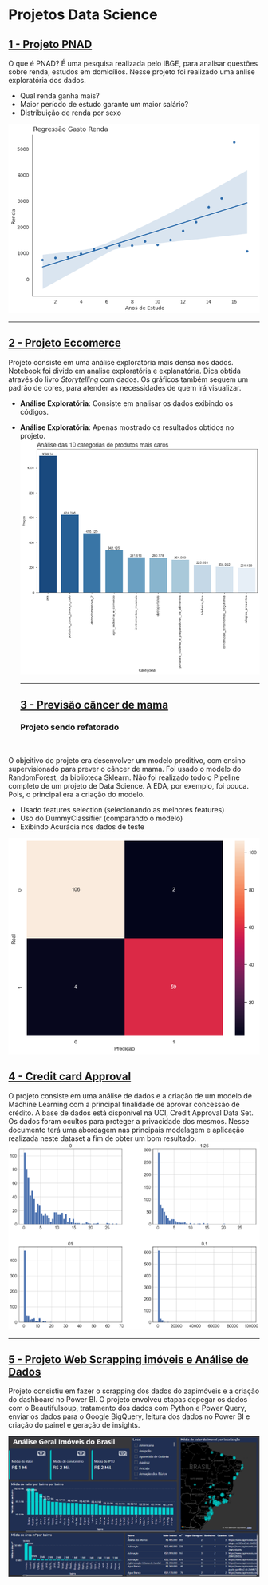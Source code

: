 # Projetos Data Science

## [1 - Projeto PNAD](https://github.com/Marcus-Bernard0/Data-Science-projects/tree/master/1%20-%20Projeto%20PNAD)
O que é PNAD? É uma pesquisa realizada pelo IBGE, para analisar questões sobre renda, estudos em domicílios.
Nesse projeto foi realizado uma anlise exploratória dos dados.

* Qual renda ganha mais?
* Maior período de estudo garante um maior salário?
* Distribuição de renda por sexo

![renda-estudo](https://github.com/Marcus-Bernard0/Data-Science-projects/blob/master/1%20-%20Projeto%20PNAD/Imagens/CorrelacaoAnosdeEstudoeRenda.png?raw=true)
___
## [2 - Projeto Eccomerce](https://github.com/Marcus-Bernard0/Data-Science-projects/tree/master/2%20-%20Ecommerce)
Projeto consiste em uma análise exploratória mais densa nos dados. Notebook foi divido em analise exploratória e explanatória. Dica obtida através do livro *Storytelling* com dados. Os gráficos também seguem um padrão de cores, para atender as necessidades de quem irá visualizar.

* **Análise Exploratória**: Consiste em analisar os dados exibindo os códigos.
* **Análise Exploratória**: Apenas mostrado os resultados obtidos no projeto.
  ![produtos-caros](https://github.com/Marcus-Bernard0/Data-Science-projects/blob/master/2%20-%20Ecommerce/graficos/output.png)
  ______
  
  ## [3 - Previsão câncer de mama](https://github.com/Marcus-Bernard0/Data-Science-projects/tree/master/2%20-%20Ecommerce)
  ### Projeto sendo refatorado
  <br>
 O objeitivo do projeto era desenvolver um modelo preditivo, com ensino supervisionado para prever o câncer de mama.
 Foi usado o modelo do RandomForest, da biblioteca Sklearn. Não foi realizado todo o Pipeline completo de um projeto de Data Science. A EDA, por exemplo, foi pouca. Pois, o principal era a criação do modelo.
  
* Usado features selection (selecionando as melhores features)
* Uso do DummyClassifier (comparando o modelo)
* Exibindo Acurácia nos dados de teste

![matriz-de_confusao](https://github.com/Marcus-Bernard0/Data-Science-projects/blob/master/3%20-%20Breastt%20Cancer/graficos/output.png)

## [4 - Credit card Approval](https://github.com/Marcus-Bernard0/Data-Science-projects/tree/master/4-%20Credit%20Aprovals)
O projeto consiste em uma análise de dados e a criação de um modelo de Machine Learning com a principal finalidade de aprovar concessão de crédito. A base de dados está disponível na UCI,  Credit Approval Data Set. Os dados foram ocultos para proteger a privacidade dos mesmos. Nesse documento terá uma abordagem nas principais modelagem e aplicação realizada neste dataset a fim de obter um bom resultado. 
![histogramas](https://github.com/Marcus-Bernard0/Data-Science-projects/blob/master/4-%20Credit%20Aprovals/imagens/histogramas.png)

---
## [5 - Projeto Web Scrapping imóveis e Análise de Dados](https://github.com/Marcus-Bernard0/Data-Science-projects/tree/master/5%20-%20Web%20Scraping%20Imoveis%20%2B%20Power%20BI)
Projeto consistiu em fazer o scrapping dos dados do zapimóveis e a criação do dashboard no Power BI. O projeto envolveu etapas depegar os dados com o Beautifulsoup, tratamento dos dados com Python e Power Query, enviar os dados para o Google BigQuery, leitura dos dados no Power BI e criação do painel e geração de insights.

![Dashboard](https://github.com/Marcus-Bernard0/Data-Science-projects/blob/master/5%20-%20Web%20Scraping%20Imoveis%20%2B%20Power%20BI/imagens/Dashboard.png)
